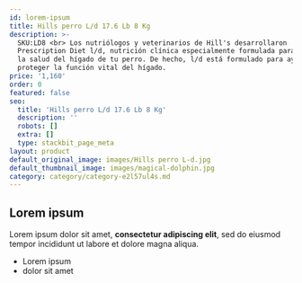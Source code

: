 ```yaml
---
id: lorem-ipsum
title: Hills perro L/d 17.6 Lb 8 Kg
description: >-
  SKU:LD8 <br> Los nutriólogos y veterinarios de Hill's desarrollaron
  Prescription Diet l/d, nutrición clínica especialmente formulada para apoyar
  la salud del hígado de tu perro. De hecho, l/d está formulado para ayudar a
  proteger la función vital del hígado.
price: '1,160'
order: 0
featured: false
seo:
  title: 'Hills perro L/d 17.6 Lb 8 Kg'
  description: ''
  robots: []
  extra: []
  type: stackbit_page_meta
layout: product
default_original_image: images/Hills perro L-d.jpg
default_thumbnail_image: images/magical-dolphin.jpg
category: category/category-e2l57ul4s.md
---
```

## Lorem ipsum

Lorem ipsum dolor sit amet, **consectetur adipiscing elit**, sed do eiusmod tempor incididunt ut labore et dolore magna aliqua.

- Lorem ipsum
- dolor sit amet